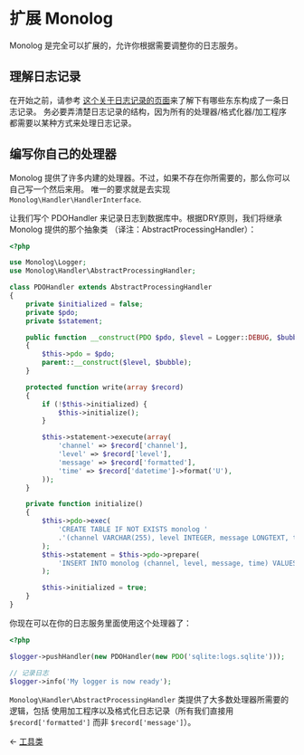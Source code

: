 # 扩展 Monolog

Monolog 是完全可以扩展的，允许你根据需要调整你的日志服务。

## 理解日志记录

在开始之前，请参考 [这个关于日志记录的页面](message-structure.md)来了解下有哪些东东构成了一条日志记录。
务必要弄清楚日志记录的结构，因为所有的处理器/格式化器/加工程序都需要以某种方式来处理日志记录。

## 编写你自己的处理器

Monolog 提供了许多内建的处理器。不过，如果不存在你所需要的，那么你可以自己写一个然后来用。
唯一的要求就是去实现 `Monolog\Handler\HandlerInterface`.

让我们写个 PDOHandler 来记录日志到数据库中。根据DRY原则，我们将继承 Monolog 提供的那个抽象类 （译注：AbstractProcessingHandler）：

```php
<?php

use Monolog\Logger;
use Monolog\Handler\AbstractProcessingHandler;

class PDOHandler extends AbstractProcessingHandler
{
    private $initialized = false;
    private $pdo;
    private $statement;

    public function __construct(PDO $pdo, $level = Logger::DEBUG, $bubble = true)
    {
        $this->pdo = $pdo;
        parent::__construct($level, $bubble);
    }

    protected function write(array $record)
    {
        if (!$this->initialized) {
            $this->initialize();
        }

        $this->statement->execute(array(
            'channel' => $record['channel'],
            'level' => $record['level'],
            'message' => $record['formatted'],
            'time' => $record['datetime']->format('U'),
        ));
    }

    private function initialize()
    {
        $this->pdo->exec(
            'CREATE TABLE IF NOT EXISTS monolog '
            .'(channel VARCHAR(255), level INTEGER, message LONGTEXT, time INTEGER UNSIGNED)'
        );
        $this->statement = $this->pdo->prepare(
            'INSERT INTO monolog (channel, level, message, time) VALUES (:channel, :level, :message, :time)'
        );

        $this->initialized = true;
    }
}
```

你现在可以在你的日志服务里面使用这个处理器了：

```php
<?php

$logger->pushHandler(new PDOHandler(new PDO('sqlite:logs.sqlite')));

// 记录日志
$logger->info('My logger is now ready');
```

`Monolog\Handler\AbstractProcessingHandler` 类提供了大多数处理器所需要的逻辑，包括
使用加工程序以及格式化日志记录（所有我们直接用 `$record['formatted']` 而非 `$record['message']`）。

&larr; [工具类](03-utilities.md)
